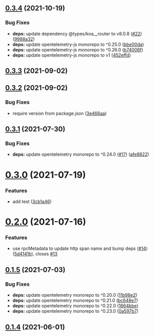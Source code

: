 ## [0.3.4](https://github.com/zcong1993/opentelemetry-instrumentation-egg/compare/v0.3.3...v0.3.4) (2021-10-19)

### Bug Fixes

- **deps:** update dependency @types/koa\_\_router to v8.0.8 ([#22](https://github.com/zcong1993/opentelemetry-instrumentation-egg/issues/22)) ([9988a32](https://github.com/zcong1993/opentelemetry-instrumentation-egg/commit/9988a323e5b012493b70c1f79e30cb8ff205a899))
- **deps:** update opentelemetry-js monorepo to ^0.25.0 ([bbe00da](https://github.com/zcong1993/opentelemetry-instrumentation-egg/commit/bbe00daaaa8d322e7de4e776cdab36e0557df053))
- **deps:** update opentelemetry-js monorepo to ^0.26.0 ([b74008f](https://github.com/zcong1993/opentelemetry-instrumentation-egg/commit/b74008f1fd4d9b49e77f5180d9d6f0a4a340f5e1))
- **deps:** update opentelemetry-js monorepo to v1 ([452effd](https://github.com/zcong1993/opentelemetry-instrumentation-egg/commit/452effdb83ded3efd0658af224b2c45780859d48))

## [0.3.3](https://github.com/zcong1993/opentelemetry-instrumentation-egg/compare/v0.3.2...v0.3.3) (2021-09-02)

## [0.3.2](https://github.com/zcong1993/opentelemetry-instrumentation-egg/compare/v0.3.1...v0.3.2) (2021-09-02)

### Bug Fixes

- require version from package.json ([3e466aa](https://github.com/zcong1993/opentelemetry-instrumentation-egg/commit/3e466aa2119411af94e96244bb40b8691f43368a))

## [0.3.1](https://github.com/zcong1993/opentelemetry-instrumentation-egg/compare/v0.3.0...v0.3.1) (2021-07-30)

### Bug Fixes

- **deps:** update opentelemetry monorepo to ^0.24.0 ([#17](https://github.com/zcong1993/opentelemetry-instrumentation-egg/issues/17)) ([afe8822](https://github.com/zcong1993/opentelemetry-instrumentation-egg/commit/afe8822687601a11f385e6846fb3fd40462985c2))

# [0.3.0](https://github.com/zcong1993/opentelemetry-instrumentation-egg/compare/v0.2.0...v0.3.0) (2021-07-19)

### Features

- add test ([3cb1a46](https://github.com/zcong1993/opentelemetry-instrumentation-egg/commit/3cb1a46291a7c4bc19ec5157f73fca24474528bb))

# [0.2.0](https://github.com/zcong1993/opentelemetry-instrumentation-egg/compare/v0.1.5...v0.2.0) (2021-07-16)

### Features

- use rpcMetadata to update http span name and bump deps ([#14](https://github.com/zcong1993/opentelemetry-instrumentation-egg/issues/14)) ([5d4141b](https://github.com/zcong1993/opentelemetry-instrumentation-egg/commit/5d4141b34bcd70e3fec9df16756e4f49fba8b662)), closes [#13](https://github.com/zcong1993/opentelemetry-instrumentation-egg/issues/13)

## [0.1.5](https://github.com/zcong1993/opentelemetry-instrumentation-egg/compare/v0.1.4...v0.1.5) (2021-07-03)

### Bug Fixes

- **deps:** update opentelemetry monorepo to ^0.20.0 ([11b98e2](https://github.com/zcong1993/opentelemetry-instrumentation-egg/commit/11b98e2c76a978823c8aaf9441e4d0d76572e73e))
- **deps:** update opentelemetry monorepo to ^0.21.0 ([bc648e7](https://github.com/zcong1993/opentelemetry-instrumentation-egg/commit/bc648e75023cdac6c85e3c49f3f37ecf12bdebe2))
- **deps:** update opentelemetry monorepo to ^0.22.0 ([1864bbe](https://github.com/zcong1993/opentelemetry-instrumentation-egg/commit/1864bbe6bfececa210b31985962a2958ac40b3ac))
- **deps:** update opentelemetry monorepo to ^0.23.0 ([0a597b7](https://github.com/zcong1993/opentelemetry-instrumentation-egg/commit/0a597b7d9efa76e70f502b55a23263c97955901b))

## [0.1.4](https://github.com/zcong1993/opentelemetry-instrumentation-egg/compare/v0.1.3...v0.1.4) (2021-06-01)
